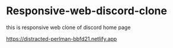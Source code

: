 # Responsive-web-discord-clone
this is responsive web clone of discord home page

https://distracted-perlman-bbfd21.netlify.app
